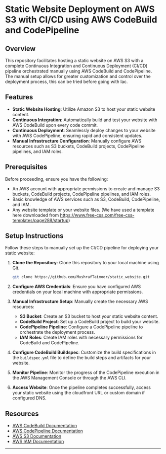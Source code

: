 # Static Website Deployment on AWS S3 with CI/CD using AWS CodeBuild and CodePipeline

## Overview

This repository facilitates hosting a static website on AWS S3 with a complete Continuous Integration and Continuous Deployment (CI/CD) pipeline orchestrated manually using AWS CodeBuild and CodePipeline. The manual setup allows for greater customization and control over the deployment process, this can be tried before going with Iac.

## Features

- **Static Website Hosting**: Utilize Amazon S3 to host your static website content.
- **Continuous Integration**: Automatically build and test your website with AWS CodeBuild upon every code commit.
- **Continuous Deployment**: Seamlessly deploy changes to your website with AWS CodePipeline, ensuring rapid and consistent updates.
- **Manual Infrastructure Configuration**: Manually configure AWS resources such as S3 buckets, CodeBuild projects, CodePipeline pipelines, and IAM roles.

## Prerequisites

Before proceeding, ensure you have the following:

- An AWS account with appropriate permissions to create and manage S3 buckets, CodeBuild projects, CodePipeline pipelines, and IAM roles.
- Basic knowledge of AWS services such as S3, CodeBuild, CodePipeline, and IAM.
- Any website template or your website files. (We have used a template here downloaded from https://www.free-css.com/free-css-templates/page288/startup)

## Setup Instructions

Follow these steps to manually set up the CI/CD pipeline for deploying your static website:

1. **Clone the Repository**: Clone this repository to your local machine using Git.
   ```bash
   git clone https://github.com/MushrafTaimoor/static_website.git
   ```

2. **Configure AWS Credentials**: Ensure you have configured AWS credentials on your local machine with appropriate permissions.

3. **Manual Infrastructure Setup**: Manually create the necessary AWS resources:
   - **S3 Bucket**: Create an S3 bucket to host your static website content.
   - **CodeBuild Project**: Set up a CodeBuild project to build your website.
   - **CodePipeline Pipeline**: Configure a CodePipeline pipeline to orchestrate the deployment process.
   - **IAM Roles**: Create IAM roles with necessary permissions for CodeBuild and CodePipeline.

4. **Configure CodeBuild Buildspec**: Customize the build specifications in the `buildspec.yml` file to define the build steps and artifacts for your website.

5. **Monitor Pipeline**: Monitor the progress of the CodePipeline execution in the AWS Management Console or through the AWS CLI.

6. **Access Website**: Once the pipeline completes successfully, access your static website using the cloudfront URL or custom domain if configured DNS.

## Resources

- [AWS CodeBuild Documentation](https://docs.aws.amazon.com/codebuild)
- [AWS CodePipeline Documentation](https://docs.aws.amazon.com/codepipeline)
- [AWS S3 Documentation](https://docs.aws.amazon.com/s3)
- [AWS IAM Documentation](https://docs.aws.amazon.com/iam)

---
